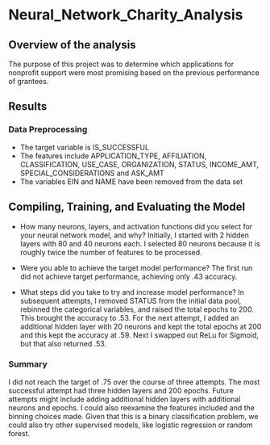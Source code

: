 # Neural_Network_Charity_Analysis

## Overview of the analysis
The purpose of this project was to determine which applications for nonprofit support were most promising based on the previous performance of grantees.

## Results 

### Data Preprocessing
- The target variable is IS_SUCCESSFUL
- The features include APPLICATION_TYPE, AFFILIATION, CLASSIFICATION, USE_CASE, ORGANIZATION, STATUS, INCOME_AMT, SPECIAL_CONSIDERATIONS and ASK_AMT      
- The variables EIN and NAME have been removed from the data set

## Compiling, Training, and Evaluating the Model
- How many neurons, layers, and activation functions did you select for your neural network model, and why?
Initially, I started with 2 hidden layers with 80 and 40 neurons each.  I selected 80 neurons because it is roughly twice the number of features to be processed.

- Were you able to achieve the target model performance?
The first run did not achieve target performance, achieving only .43 accuracy.  

- What steps did you take to try and increase model performance?
In subsequent attempts, I removed STATUS from the initial data pool, rebinned the categorical variables, and raised the total epochs to 200.  This brought the accuracy to .53.  For the next attempt, I added an additional hidden layer with 20 neurons and kept the total epochs at 200 and this kept the accuracy at .59.  Next I swapped out ReLu for Sigmoid, but that also returned .53. 

### Summary 
I did not reach the target of .75 over the course of three attempts.  The most successful attempt had three hidden layers and 200 epochs.  Future attempts might include adding additional hidden layers with additional neurons and epochs.  I could also reexamine the features included and the binning choices made.  Given that this is a binary classification problem, we could also try other supervised models, like logistic regression or random forest.